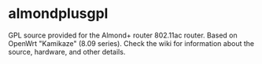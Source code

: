 # almondplusgpl
GPL source provided for the Almond+ router 802.11ac router. Based on OpenWrt "Kamikaze" (8.09 series).
Check the wiki for information about the source, hardware, and other details.
